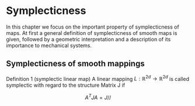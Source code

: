 # Symplecticness
In this chapter we focus on the important property of symplecticness of maps.
At first a general definition of symplecticness of smooth maps is given, followed by a geometric interpretation and a description of its importance to mechanical systems.

## Symplecticness of smooth mappings
Definition 1 (symplectic linear map)
A linear mapping $L: \mathbb{R}^{2d} \rightarrow \mathbb{R}^{2d}$ is called symplectic with regard to the structure Matrix J if

$$
A^{T}JA = J //
$$
